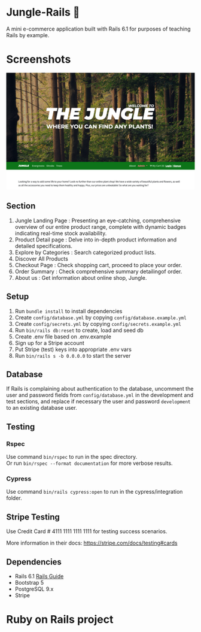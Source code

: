 # Jungle-Rails 🌿

A mini e-commerce application built with Rails 6.1 for purposes of teaching Rails by example.
# Screenshots
!["Screenshot of Landing Page"](https://github.com/leslieyjkim/jungle-rails/blob/master/docs/1_LandingPage.png?raw=true)
## Section 
1. Jungle Landing Page : Presenting an eye-catching, comprehensive overview of our entire product range, complete with dynamic badges indicating real-time stock availability.
2. Product Detail page : Delve into in-depth product information and detailed specifications.
3. Explore by Categories : Search categorized product lists.
4. Discover All Products 
5. Checkout Page : Check shopping cart, proceed to place your order.
6. Order Summary : Check comprehensive summary detailingof order.
7. About us : Get information about online shop, Jungle.

## Setup

1. Run `bundle install` to install dependencies
2. Create `config/database.yml` by copying `config/database.example.yml`
3. Create `config/secrets.yml` by copying `config/secrets.example.yml`
4. Run `bin/rails db:reset` to create, load and seed db
5. Create .env file based on .env.example
6. Sign up for a Stripe account
7. Put Stripe (test) keys into appropriate .env vars
8. Run `bin/rails s -b 0.0.0.0` to start the server

## Database

If Rails is complaining about authentication to the database, uncomment the user and password fields from `config/database.yml` in the development and test sections, and replace if necessary the user and password `development` to an existing database user.

## Testing
### Rspec
Use command `bin/rspec` to run in the spec directory.\
Or run `bin/rspec --format documentation` for more verbose results.

### Cypress
Use command `bin/rails cypress:open` to run in the cypress/integration folder.

## Stripe Testing

Use Credit Card # 4111 1111 1111 1111 for testing success scenarios.

More information in their docs: <https://stripe.com/docs/testing#cards>

## Dependencies

- Rails 6.1 [Rails Guide](http://guides.rubyonrails.org/v6.1/)
- Bootstrap 5
- PostgreSQL 9.x
- Stripe

# Ruby on Rails project 
